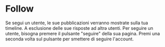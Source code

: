 # Follow
Se segui un utente, le sue pubblicazioni verranno mostrate sulla tua timeline. A esclusione delle sue risposte ad altrə utenti. Per seguire un utente, bisogna premere il pulsante "seguire" della sua pagina. Premi una seconda volta sul pulsante per smettere di seguire l'account.
